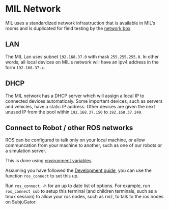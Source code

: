 # MIL Network
MIL uses a standardized network infrastruction that is available
in MIL's rooms and is duplicated for field testing by the [network box](network_box)

## LAN
The MIL Lan uses subnet `192.168.37.0` with mask `255.255.255.0`. In other words, all local devices on MIL's network will have an ipv4 address in the form `192.168.37.x`.

## DHCP
The MIL network has a DHCP server which will assign a local IP to connected devices automaticaly. Some important devices, such as servers and vehicles, have
a static IP address. Other devices are given the next unused IP from the pool within `192.168.37.150` to `192.168.37.249`.

## Connect to Robot / other ROS networks
ROS can be configured to talk only on your local machine, or allow communcation
from your machine to another, such as one of our robots or a simulation server.

This is done using [environment variables](http://wiki.ros.org/ROS/NetworkSetup).

Assuming you have followed the [Development guide](/docs/development/development_guide),
you can use the function `ros_connect` to set this up.

Run `ros_connect -h` for an up to date list of options.
For example, run `ros_connect sub` to setup this terminal (and children terminals,
such as a tmux session) to allow your ros nodes, such as rviz, to talk to
the ros nodes on SubjuGator.
